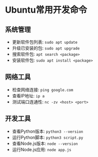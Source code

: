 # Ubuntu常用开发命令

## 系统管理

- 更新软件包列表: `sudo apt update`
- 升级已安装的包: `sudo apt upgrade`
- 搜索软件包: `apt search <package>`
- 安装软件包: `sudo apt install <package>`

## 网络工具

- 检查网络连接: `ping google.com`
- 查看IP地址: `ip a`
- 测试端口连通性: `nc -zv <host> <port>`

## 开发工具

- 查看Python版本: `python3 --version`
- 运行Python脚本: `python3 script.py`
- 查看Node.js版本: `node --version`
- 运行Node.js应用: `node app.js`
